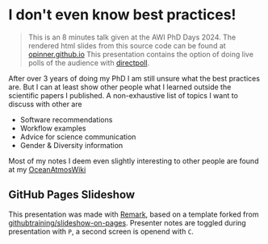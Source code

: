 # I don't even know best practices!

>This is an 8 minutes talk given at the AWI PhD Days 2024.
>The rendered html slides from this source code can be found at [opinner.github.io](https://opinner.github.io/)
>This presentation contains the option of doing live polls of the audience with [directpoll](https://directpoll.com).

After over 3 years of doing my PhD I am still unsure what the best practices are. 
But I can at least show other people what I learned outside the scientific papers I published. 
A non-exhaustive list of topics I want to discuss with other are
- Software recommendations
- Workflow examples
- Advice for science communication
- Gender & Diversity information

Most of my notes I deem even slightly interesting to other people are found at my [OceanAtmosWiki](ocean.miraheze.org/)

## GitHub Pages Slideshow

This presentation was made with [Remark](https://github.com/gnab/remark), based on a template forked from [githubtraining/slideshow-on-pages](https://github.com/githubtraining/slideshow-on-pages).
Presenter notes are toggled during presentation with `P`, a second screen is openend with `C`. 

